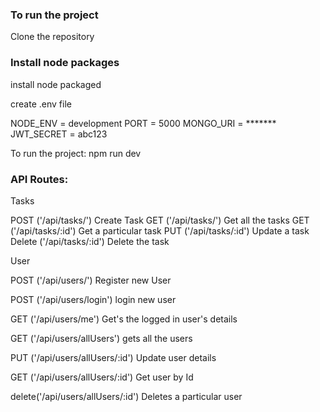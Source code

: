 ### To run the project
Clone the repository
### Install node packages
install node packaged

create .env file 

NODE_ENV = development
PORT = 5000
MONGO_URI = *******
JWT_SECRET = abc123


To run the project: npm run dev

### API Routes:

Tasks

   POST ('/api/tasks/') Create Task
   GET ('/api/tasks/') Get all the tasks
   GET ('/api/tasks/:id') Get a particular task
   PUT ('/api/tasks/:id') Update a task
   Delete ('/api/tasks/:id') Delete the task

User   

 POST ('/api/users/') Register new User

 POST ('/api/users/login') login new user

 GET ('/api/users/me') Get's the logged in user's details

 GET ('/api/users/allUsers') gets all the users

 PUT ('/api/users/allUsers/:id') Update user details

 GET ('/api/users/allUsers/:id') Get user by Id

 delete('/api/users/allUsers/:id') Deletes a particular user



